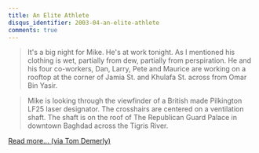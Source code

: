 ```yaml
---
title: An Elite Athlete
disqus_identifier: 2003-04-an-elite-athlete
comments: true
---
```


>It's a big night for Mike. He's at work tonight. As I mentioned his clothing is wet, partially from dew, partially from perspiration. He and his four co-workers, Dan, Larry, Pete and Maurice are working on a rooftop at the corner of Jamia St. and Khulafa St. across from Omar Bin Yasir.

>Mike is looking through the viewfinder of a British made Pilkington LF25 laser designator. The crosshairs are centered on a ventilation shaft. The shaft is on the roof of The Republican Guard Palace in downtown Baghdad across the Tigris River.

[Read more... (via Tom Demerly)][1]

[1]:http://www.bikesportmichigan.com/editorials/0000023.shtml "An Elite Athlete"
